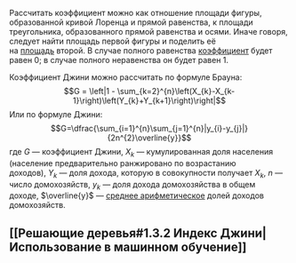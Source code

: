 
Рассчитать коэффициент можно как отношение площади фигуры, образованной кривой Лоренца и прямой равенства, к площади треугольника, образованного прямой равенства и осями. Иначе говоря, следует найти площадь первой фигуры и поделить её на [площадь](https://ru.wikipedia.org/wiki/%D0%9F%D0%BB%D0%BE%D1%89%D0%B0%D0%B4%D1%8C "Площадь") второй. В случае полного равенства [коэффициент](https://ru.wikipedia.org/wiki/%D0%9A%D0%BE%D1%8D%D1%84%D1%84%D0%B8%D1%86%D0%B8%D0%B5%D0%BD%D1%82 "Коэффициент") будет равен 0; в случае полного неравенства он будет равен 1.

Коэффициент Джини можно рассчитать по формуле Брауна:
$$G = \left|1 - \sum_{k=2}^{n}\left(X_{k}-X_{k-1}\right)\left(Y_{k}+Y_{k+1}\right)\right|$$
Или по формуле Джини:
$$G=\dfrac{\sum_{i=1}^{n}\sum_{j=1}^{n}|y_{i}-y_{j}|}{2n^{2}\overline{y}}$$
где $G$ — коэффициент Джини, $X_{k}$ — кумулированная доля населения (население предварительно ранжировано по возрастанию доходов), $Y_{k}$ — доля дохода, которую в совокупности получает $X_{k}$, $n$ — число домохозяйств, $y_{k}$ — доля дохода домохозяйства в общем доходе, $\overline{y}$ — [среднее арифметическое](https://ru.wikipedia.org/wiki/%D0%A1%D1%80%D0%B5%D0%B4%D0%BD%D0%B5%D0%B5_%D0%B0%D1%80%D0%B8%D1%84%D0%BC%D0%B5%D1%82%D0%B8%D1%87%D0%B5%D1%81%D0%BA%D0%BE%D0%B5 "Среднее арифметическое") долей доходов домохозяйств.

## [[Решающие деревья#1.3.2 Индекс Джини|Использование в машинном обучение]]


